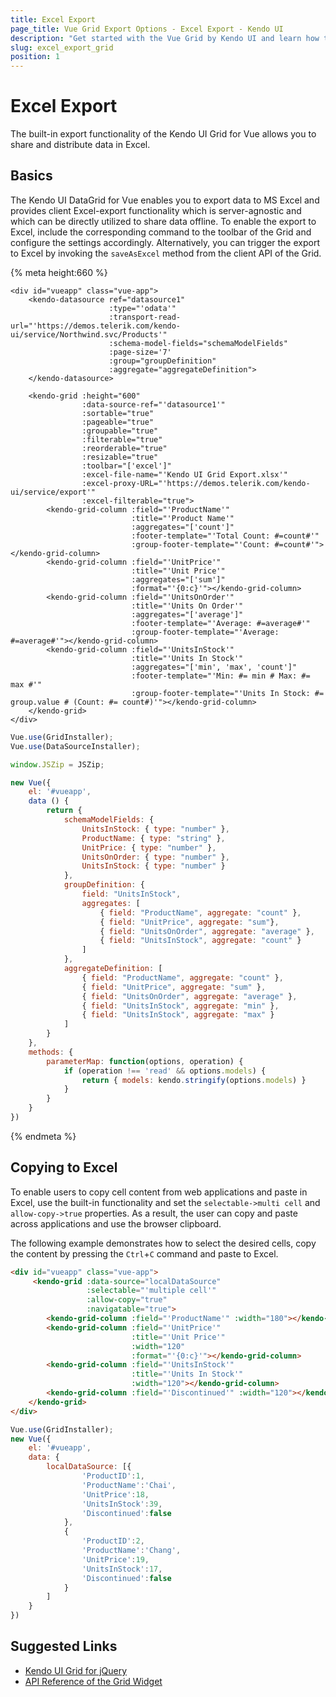 ```yaml
---
title: Excel Export
page_title: Vue Grid Export Options - Excel Export - Kendo UI
description: "Get started with the Vue Grid by Kendo UI and learn how to export its content to an xlsx file."
slug: excel_export_grid
position: 1
---
```


# Excel Export

The built-in export functionality of the Kendo UI Grid for Vue allows you to share and distribute data in Excel.

## Basics

The Kendo UI DataGrid for Vue enables you to export data to MS Excel and provides client Excel-export functionality which is server-agnostic and which can be directly utilized to share data offline. To enable the export to Excel, include the corresponding command to the toolbar of the Grid and configure the settings accordingly. Alternatively, you can trigger the export to Excel by invoking the `saveAsExcel` method from the client API of the Grid.

{% meta height:660 %}
```html-preview
<div id="vueapp" class="vue-app">
    <kendo-datasource ref="datasource1"
                      :type="'odata'"
                      :transport-read-url="'https://demos.telerik.com/kendo-ui/service/Northwind.svc/Products'"
                      :schema-model-fields="schemaModelFields"
                      :page-size='7'
                      :group="groupDefinition"
                      :aggregate="aggregateDefinition">
    </kendo-datasource>

    <kendo-grid :height="600"
                :data-source-ref="'datasource1'"
                :sortable="true"
                :pageable="true"
                :groupable="true"
                :filterable="true"
                :reorderable="true"
                :resizable="true"
                :toolbar="['excel']"
                :excel-file-name="'Kendo UI Grid Export.xlsx'"
                :excel-proxy-URL="'https://demos.telerik.com/kendo-ui/service/export'"
                :excel-filterable="true">
        <kendo-grid-column :field="'ProductName'"
                           :title="'Product Name'"
                           :aggregates="['count']"
                           :footer-template="'Total Count: #=count#'"
                           :group-footer-template="'Count: #=count#'"></kendo-grid-column>
        <kendo-grid-column :field="'UnitPrice'"
                           :title="'Unit Price'"
                           :aggregates="['sum']"
                           :format="'{0:c}'"></kendo-grid-column>
        <kendo-grid-column :field="'UnitsOnOrder'"
                           :title="'Units On Order'"
                           :aggregates="['average']"
                           :footer-template="'Average: #=average#'"
                           :group-footer-template="'Average: #=average#'"></kendo-grid-column>
        <kendo-grid-column :field="'UnitsInStock'"
                           :title="'Units In Stock'"
                           :aggregates="['min', 'max', 'count']"
                           :footer-template="'Min: #= min # Max: #= max #'"
                           :group-footer-template="'Units In Stock: #= group.value # (Count: #= count#)'"></kendo-grid-column>
    </kendo-grid>
</div>
```
```js
Vue.use(GridInstaller);
Vue.use(DataSourceInstaller);

window.JSZip = JSZip;

new Vue({
    el: '#vueapp',
    data () {
        return {
            schemaModelFields: {
                UnitsInStock: { type: "number" },
                ProductName: { type: "string" },
                UnitPrice: { type: "number" },
                UnitsOnOrder: { type: "number" },
                UnitsInStock: { type: "number" }
            },
            groupDefinition: {
                field: "UnitsInStock",
                aggregates: [
                    { field: "ProductName", aggregate: "count" },
                    { field: "UnitPrice", aggregate: "sum"},
                    { field: "UnitsOnOrder", aggregate: "average" },
                    { field: "UnitsInStock", aggregate: "count" }
                ]
            },
            aggregateDefinition: [
                { field: "ProductName", aggregate: "count" },
                { field: "UnitPrice", aggregate: "sum" },
                { field: "UnitsOnOrder", aggregate: "average" },
                { field: "UnitsInStock", aggregate: "min" },
                { field: "UnitsInStock", aggregate: "max" }
            ]
        }
    },
    methods: {
        parameterMap: function(options, operation) {
            if (operation !== 'read' && options.models) {
                return { models: kendo.stringify(options.models) }
            }
        }
    }
})
```
{% endmeta %}

## Copying to Excel

To enable users to copy cell content from web applications and paste in Excel, use the built-in functionality and set the `selectable->multi cell` and `allow-copy->true` properties. As a result, the user can copy and paste across applications and use the browser clipboard.

The following example demonstrates how to select the desired cells, copy the content by pressing the `Ctrl`+`C` command and paste to Excel.

```html
<div id="vueapp" class="vue-app">
     <kendo-grid :data-source="localDataSource"
                 :selectable="'multiple cell'"
                 :allow-copy="true"
                 :navigatable="true">
        <kendo-grid-column :field="'ProductName'" :width="180"></kendo-grid-column>
        <kendo-grid-column :field="'UnitPrice'"
                           :title="'Unit Price'"
                           :width="120"
                           :format="'{0:c}'"></kendo-grid-column>
        <kendo-grid-column :field="'UnitsInStock'"
                           :title="'Units In Stock'"
                           :width="120"></kendo-grid-column>
        <kendo-grid-column :field="'Discontinued'" :width="120"></kendo-grid-column>
    </kendo-grid>
</div>
```
```js
Vue.use(GridInstaller);
new Vue({
    el: '#vueapp',
    data: {
        localDataSource: [{
                'ProductID':1,
                'ProductName':'Chai',
                'UnitPrice':18,
                'UnitsInStock':39,
                'Discontinued':false
            },
            {
                'ProductID':2,
                'ProductName':'Chang',
                'UnitPrice':19,
                'UnitsInStock':17,
                'Discontinued':false
            }
        ]
    }
})
```

## Suggested Links

* [Kendo UI Grid for jQuery](https://docs.telerik.com/kendo-ui/controls/data-management/grid/overview)
* [API Reference of the Grid Widget](https://docs.telerik.com/kendo-ui/api/javascript/ui/grid)
